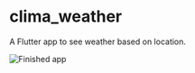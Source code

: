 # clima_weather

A Flutter app to see weather based on location.

![Finished app](https://github.com/annarasi/flutter-clima-weather/blob/main/clima-demo.gif)
